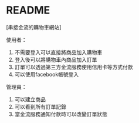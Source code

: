 # README

[串接金流的購物車網站]

使用者： 
1. 不需要登入可以直接將商品加入購物車 
2. 登入後可以將購物車內商品加入訂單 
3. 訂單可以透過第三方金流服務使用信用卡等方式付款 
4. 可以使用facebook帳號登入

管理員： 
1. 可以建立商品 
2. 可以看到所有訂單記錄 
3. 當金流服務通知付款時可以改變訂單狀態
